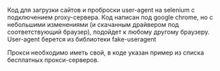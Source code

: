 Код для загрузки сайтов и проброски user-agent на selenium с подключением proxy-сервера.
Код написан под google chrome, но с небольшими изменениями (и скачанным драйвером под соответствующий браузер),
подойдет к любому другому браузеру. 
User-agent берется из библиотеки fake-useragent

Прокси необходимо иметь свой, в коде указан пример из списка бесплатных прокси-серверов.